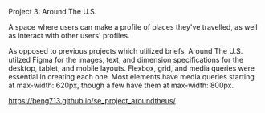 Project 3: Around The U.S.

A space where users can make a profile of places they've travelled, as well as interact with other users' profiles.

As opposed to previous projects which utilized briefs, Around The U.S. utilzed Figma for the images, text, and dimension specifications for the desktop, tablet, and mobile layouts. Flexbox, grid, and media queries were essential in creating each one. Most elements have media queries starting at max-width: 620px, though a few have them at max-width: 800px. 

https://beng713.github.io/se_project_aroundtheus/